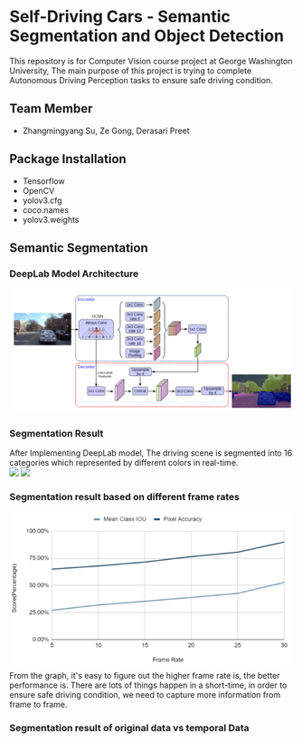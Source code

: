 # Self-Driving Cars - Semantic Segmentation and Object Detection
This repository is for Computer Vision course project at George Washington University, The main purpose of this project is trying to complete Autonomous Driving Perception tasks to ensure safe driving condition.

## Team Member
* Zhangmingyang Su, Ze Gong, Derasari Preet


## Package Installation
* Tensorflow
* OpenCV
* yolov3.cfg
* coco.names
* yolov3.weights

## Semantic Segmentation
### DeepLab Model Architecture
![](pic/DeepLab%20Architecture.png)

### Segmentation Result
After Implementing DeepLab model, The driving scene is segmented into 16 categories which represented by different colors in real-time.  
![](pic/mit-driveSeg.gif) 
![](pic/segmentation_result.gif)

### Segmentation result based on different frame rates
![](pic/different%20frame%20rate%20analysis.png)
From the graph, it's easy to figure out the higher frame rate is, the better performance is. There are lots of things happen in a short-time, in order to ensure safe driving condition, we need to capture more information from frame to frame.

### Segmentation result of original data vs temporal Data
![]()
